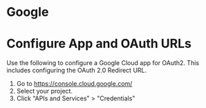 # Google

# Configure App and OAuth URLs

Use the following to configure a Google Cloud app for OAuth2. This includes configuring the OAuth 2.0 Redirect URL.

1. Go to https://console.cloud.google.com/
1. Select your project.
1. Click "APIs and Services" > "Credentials"